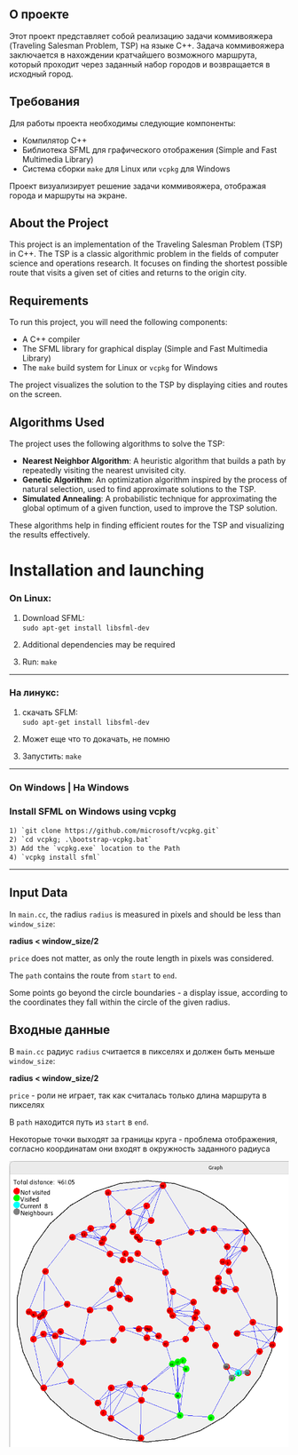 ## О проекте
 
Этот проект представляет собой реализацию задачи коммивояжера (Traveling Salesman Problem, TSP) на языке C++. Задача коммивояжера заключается в нахождении кратчайшего возможного маршрута, который проходит через заданный набор городов и возвращается в исходный город.

## Требования

Для работы проекта необходимы следующие компоненты:
- Компилятор C++
- Библиотека SFML для графического отображения (Simple and Fast Multimedia Library)
- Система сборки `make` для Linux или `vcpkg` для Windows

Проект визуализирует решение задачи коммивояжера, отображая города и маршруты на экране.


## About the Project

This project is an implementation of the Traveling Salesman Problem (TSP) in C++. The TSP is a classic algorithmic problem in the fields of computer science and operations research. It focuses on finding the shortest possible route that visits a given set of cities and returns to the origin city.

## Requirements

To run this project, you will need the following components:
- A C++ compiler
- The SFML library for graphical display (Simple and Fast Multimedia Library)
- The `make` build system for Linux or `vcpkg` for Windows

The project visualizes the solution to the TSP by displaying cities and routes on the screen.

## Algorithms Used

The project uses the following algorithms to solve the TSP:
- **Nearest Neighbor Algorithm**: A heuristic algorithm that builds a path by repeatedly visiting the nearest unvisited city.
- **Genetic Algorithm**: An optimization algorithm inspired by the process of natural selection, used to find approximate solutions to the TSP.
- **Simulated Annealing**: A probabilistic technique for approximating the global optimum of a given function, used to improve the TSP solution.

These algorithms help in finding efficient routes for the TSP and visualizing the results effectively.


# Installation and launching

### On Linux:
1) Download SFML:   
`sudo apt-get install libsfml-dev`

2) Additional dependencies may be required

3) Run: `make`
---
### На линукс:
1) скачать SFLM:   
`sudo apt-get install libsfml-dev`

2) Может еще что то докачать, не помню

3) Запустить: `make`
---

### On Windows | На Windows 

### Install SFML on Windows using vcpkg
    1) `git clone https://github.com/microsoft/vcpkg.git`
    2) `cd vcpkg; .\bootstrap-vcpkg.bat`
    3) Add the `vcpkg.exe` location to the Path
    4) `vcpkg install sfml`


---


## Input Data

In `main.cc`, the radius `radius` is measured in pixels and should be less than `window_size`:

**radius < window_size/2**

`price` does not matter, as only the route length in pixels was considered.

The `path` contains the route from `start` to `end`.


Some points go beyond the circle boundaries - a display issue, according to the coordinates they fall within the circle of the given radius.

## Входные данные

В `main.cc` радиус `radius` считается в пикселях и должен быть меньше `window_size`:

**radius < window_size/2**

`price` - роли не играет, так как считалась только длина маршрута в пикселях

В `path` находится путь из `start` в `end`.

Некоторые точки выходят за границы круга - проблема отображения, согласно координатам они входят в окружность заданного радиуса


![screens](screens/graph_view_100.png)



